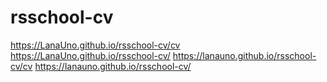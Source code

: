 # rsschool-cv
https://LanaUno.github.io/rsschool-cv/cv
https://LanaUno.github.io/rsschool-cv/
https://lanauno.github.io/rsschool-cv/cv
https://lanauno.github.io/rsschool-cv/
